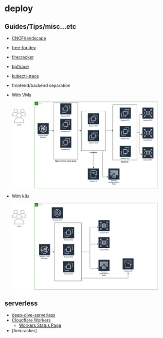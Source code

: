 # deploy

## Guides/Tips/misc...etc

* [CNCF/landscape](https://landscape.cncf.io/)
* [free-for.dev](https://github.com/ripienaar/free-for-dev)
* [firecracker](https://github.com/firecracker-microvm/firecracker)
* [bpftrace](https://github.com/iovisor/bpftrace)
* [kubectl-trace](https://github.com/iovisor/kubectl-trace)
* frontend/backend separation
* With VMs

    ![1 VPC with VMs](./java_microservices_VMs.png)
* With k8s

    ![1 VPC with k8s](./java_microservices_k8s.png)

## serverless

* [deep-dive-serverless](https://aws.amazon.com/tw/getting-started/deep-dive-serverless/)
* [Cloudflare Workers](https://workers.cloudflare.com/)
    * [Workers Status Page](https://workers.cloudflare.com/built-with/projects/status-page)
* [firecracker]    